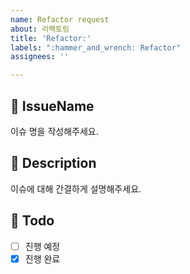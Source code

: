 ```yaml
---
name: Refactor request
about: 리팩토링
title: 'Refactor:'
labels: ":hammer_and_wrench: Refactor"
assignees: ''

---
```


## 🍒 IssueName
이슈 명을 작성해주세요.

## 📝 Description
이슈에 대해 간결하게 설명해주세요.

## 🌱 Todo
- [ ] 진행 예정  
- [x] 진행 완료

